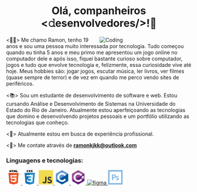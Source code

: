 <h1 align="center">Olá, companheiros <b><𝚍esenvolvedores/>!</b>👋</h1>

<img align="right" alt="Coding" width="250" src="https://media.giphy.com/media/XYO7OdpYzKyac/giphy.gif">

<🧑🏻> Me chamo Ramon, tenho 19 anos e sou uma pessoa muito interessada por tecnologia. Tudo começou quando eu tinha 5 anos e meu primo me apresentou um jogo online no computador dele e após isso, fiquei bastante curioso sobre computador, jogos e tudo que envolve tecnologia e, felizmente, essa curiosidade vive até hoje. Meus hobbies são: jogar jogos, escutar música, ler livros, ver filmes (quase sempre de terror) e de vez em quando me perco vendo sites de periféricos.

<📚> Sou um estudante de desenvolvimento de software e web. Estou cursando Análise e Desenvolvimento de Sistemas na Universidade do Estado do Rio de Janeiro. Atualmente estou aperfeiçoando as tecnologias que domino e desenvolvendo projetos pessoais e um portfólio utilizando as tecnologias que conheço.

<👀> Atualmente estou em busca de experiência profissional.

<📮> Me contate através de **ramonkjkk@outlook.com**

<h3 align="left">Linguagens e tecnologias:</h3>
<p align="left"> <a href="https://www.w3.org/html/" target="_blank" rel="noreferrer"> <img src="https://raw.githubusercontent.com/devicons/devicon/master/icons/html5/html5-original-wordmark.svg" alt="html5" width="40" height="40"/> </a> <a href="https://www.w3schools.com/css/" target="_blank" rel="noreferrer"> <img src="https://raw.githubusercontent.com/devicons/devicon/master/icons/css3/css3-original-wordmark.svg" alt="css3" width="40" height="40"/> </a> <a href="https://developer.mozilla.org/en-US/docs/Web/JavaScript" target="_blank" rel="noreferrer"> <img src="https://raw.githubusercontent.com/devicons/devicon/master/icons/javascript/javascript-original.svg" alt="javascript" width="40" height="40"/> </a> <a href="https://www.cprogramming.com/" target="_blank" rel="noreferrer"> <img src="https://raw.githubusercontent.com/devicons/devicon/master/icons/c/c-original.svg" alt="c" width="40" height="40"/> </a> <a href="https://www.w3schools.com/cs/" target="_blank" rel="noreferrer"> <img src="https://raw.githubusercontent.com/devicons/devicon/master/icons/csharp/csharp-original.svg" alt="csharp" width="40" height="40"/> </a> <a href="https://www.figma.com/" target="_blank" rel="noreferrer"> <img src="https://www.vectorlogo.zone/logos/figma/figma-icon.svg" alt="figma" width="40" height="40"/> </a> <a href="https://www.photoshop.com/en" target="_blank" rel="noreferrer"> <img src="https://raw.githubusercontent.com/devicons/devicon/master/icons/photoshop/photoshop-line.svg" alt="photoshop" width="40" height="40"/> </a> </p>
